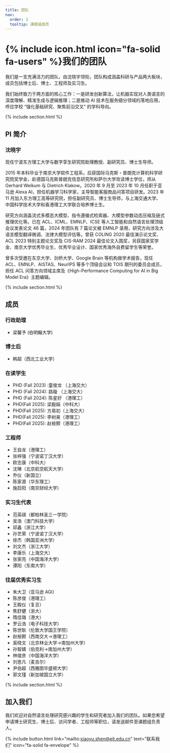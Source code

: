 ```yaml
---
title: 团队
nav:
  order: 3
  tooltip: 课题组成员
---
```


# {% include icon.html icon="fa-solid fa-users" %}我们的团队

我们是一支充满活力的团队，由沈晓宇领衔，团队构成涵盖科研与产品两大板块，成员包括博士后、博士、工程师及实习生。

我们始终致力于两方面的核心工作：一是研发创新算法，让机器实现对人类语言的深度理解、精准生成与逻辑推理；二是推动 AI 技术在服务细分领域的落地应用，呼应学校 “强化基础研究、聚焦前沿交叉” 的学科导向。

{% include section.html %}

## PI 简介

### 沈晓宇

现任宁波东方理工大学与数字孪生研究院助理教授、副研究员、博士生导师。

2015 年本科毕业于南京大学软件工程系，后获国际马克斯・普朗克计算机科学研究院奖学金，赴德国马克斯普朗克信息研究所和萨尔大学攻读博士学位，师从 Gerhard Weikum 与 Dietrich Klakow。2020 年 9 月至 2023 年 10 月任职于亚马逊 Alexa AI，担任机器学习科学家，主导智能客服商品问答项目研发。2023 年 11 月加入东方理工高等研究院，担任副研究员、博士生导师，与上海交通大学、中国科学技术大学和香港理工大学联合培养博士生。

研究方向涵盖流式多模态大模型、指令遵循式检索器、大模型参数动态压缩及链式推理优化等。已在 ACL、ICML、EMNLP、ICSE 等人工智能和自然语言处理顶级会议发表论文 46 篇，2024 年团队有 7 篇论文被 EMNLP 录用，研究方向涉及大语言模型翻译微调、法律大模型评估等。曾获 COLING 2020 最佳演示论文奖、ACL 2023 特别主题论文奖及 CIS-RAM 2024 最佳论文入围奖，另获国家奖学金、南京大学优秀毕业生、优秀毕业设计、国家优秀海外自费留学生等荣誉。

曾多次受邀在东京大学、剑桥大学、Google Brain 等机构做学术报告，现任 ACL、EMNLP、AISTAS、NeurIPS 等多个顶级会议和 TOIS 期刊的委员会成员，担任 ACL 问答方向领域主席及《High-Performance Computing for AI in Big Model Era》主题编辑。

{% include section.html %}

## 成员

### 行政助理

* 梁馨予 (伯明翰大学)

### 博士后

* 韩超（西北工业大学）

### 在读学生

* PHD (Fall 2023) :童俊龙 （上海交大）
* PHD (Fall 2024): 路璇 （上海交大）
* PHD (Fall 2024): 陈星好 （港理工）
* PHD(Fall 2025): 梁毅娟（中科大）
* PHD(Fall 2025): 方易初（上海交大）
* PHD(Fall 2025): 李树昊（港理工）
* PHD(Fall 2025): 赵桉颢（港理工）

### 工程师

* 王自龙（港理工）
* 张梓强（宁波诺丁汉大学）
* 欧志康（中科大）
* 沈琳（北京航空航天大学）
* 乔仪（新国立）
* 陈家源（华东理工）
* 施启阳（南京财经大学）

### 实习生代表

* 范英祺（都柏林圣三一学院）
* 吴浩（澳门科技大学）
* 邱鑫（浙江大学）
* 孙艺荣（宁波诺丁汉大学）
* 徐杰（韩国亚洲大学）
* 刘文杰（浙江大学）
* 李康乐（上海交大）
* 张家亮（中国海洋大学）
* 谭阳（东南大学）

### 往届优秀实习生

* 朱大卫（亚马逊 AGI）
* 陈彦俊（港理工）
* 王殿仪（复旦）
* 焦舒健（浙大）
* 隋佳璐（港大）
* 罗云浩（电子科技大学）
* 陈世耿（伦敦大学国王学院）
* 赵桉颢（西南交大->港理工）
* 奚晓文（北京林业大学->南加州大学）
* 孙智婧（伯克利->南加州大学）
* 林俊彦（中国海洋大学）
* 刘思凡（麦吉尔）
* 尹伯超（西雅图华盛顿大学）
* 郭文瑾（新加坡国立大学）

{% include section.html %}

## 加入我们

我们欢迎对自然语言处理研究感兴趣的学生和研究者加入我们的团队。如果您希望申请博士研究生、博士后、访问学者、工程师等职位，请发送邮件至课题组负责人。

{% include button.html link="mailto:xiaoyu.shen@eit.edu.cn" text="联系我们" icon="fa-solid fa-envelope" %}